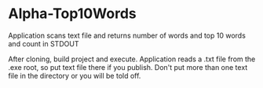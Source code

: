# Alpha-Top10Words
Application scans text file and returns number of words and top 10 words and count in STDOUT 

After cloning, build project and execute. Application reads a .txt file from the .exe root, so put text file there if you publish. 
Don't put more than one text file in the directory or you will be told off. 
